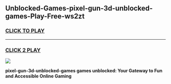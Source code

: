 
## Unblocked-Games-pixel-gun-3d-unblocked-games-Play-Free-ws2zt
<h3>
<a href="https://premium76.site?title=pixel-gun-3d-unblocked-games&ref=09A">CLICK TO PLAY</a></h3>
<hr>

<h3>
<a href="https://premium76.site?title=pixel-gun-3d-unblocked-games&ref=09A">CLICK 2 PLAY</a>
  
</h3>

<a href="https://premium76.site?title=pixel-gun-3d-unblocked-games&ref=09A"><img src="https://clearcache.store/games.png"></a>


**pixel-gun-3d-unblocked-games games unblocked: Your Gateway to Fun and Accessible Online Gaming**
